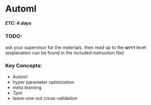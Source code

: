 # Automl
##### ETC: 4 days

### TODO:
ask your supervisor for the materials, then read up to the **דרוש** 
level (explanation can be found in the included instruction file)

### Key Concepts:
-   Automl
-   hyper parameter optimization
-   meta learning
-   Tpot
-   leave-one-out cross-validation